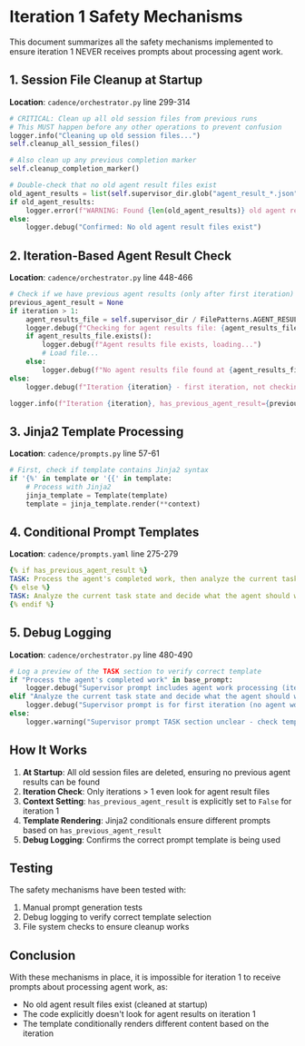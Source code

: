 # Iteration 1 Safety Mechanisms

This document summarizes all the safety mechanisms implemented to ensure iteration 1 NEVER receives prompts about processing agent work.

## 1. Session File Cleanup at Startup

**Location**: `cadence/orchestrator.py` line 299-314

```python
# CRITICAL: Clean up all old session files from previous runs
# This MUST happen before any other operations to prevent confusion
logger.info("Cleaning up old session files...")
self.cleanup_all_session_files()

# Also clean up any previous completion marker
self.cleanup_completion_marker()

# Double-check that no old agent result files exist
old_agent_results = list(self.supervisor_dir.glob("agent_result_*.json"))
if old_agent_results:
    logger.error(f"WARNING: Found {len(old_agent_results)} old agent result files after cleanup!")
else:
    logger.debug("Confirmed: No old agent result files exist")
```

## 2. Iteration-Based Agent Result Check

**Location**: `cadence/orchestrator.py` line 448-466

```python
# Check if we have previous agent results (only after first iteration)
previous_agent_result = None
if iteration > 1:
    agent_results_file = self.supervisor_dir / FilePatterns.AGENT_RESULT_FILE.format(session_id=session_id)
    logger.debug(f"Checking for agent results file: {agent_results_file}")
    if agent_results_file.exists():
        logger.debug(f"Agent results file exists, loading...")
        # Load file...
    else:
        logger.debug(f"No agent results file found at {agent_results_file}")
else:
    logger.debug(f"Iteration {iteration} - first iteration, not checking for agent results")

logger.info(f"Iteration {iteration}, has_previous_agent_result={previous_agent_result is not None}")
```

## 3. Jinja2 Template Processing

**Location**: `cadence/prompts.py` line 57-61

```python
# First, check if template contains Jinja2 syntax
if '{%' in template or '{{' in template:
    # Process with Jinja2
    jinja_template = Template(template)
    template = jinja_template.render(**context)
```

## 4. Conditional Prompt Templates

**Location**: `cadence/prompts.yaml` line 275-279

```yaml
{% if has_previous_agent_result %}
TASK: Process the agent's completed work, then analyze the current task state and decide what to do next.
{% else %}
TASK: Analyze the current task state and decide what the agent should work on first.
{% endif %}
```

## 5. Debug Logging

**Location**: `cadence/orchestrator.py` line 480-490

```python
# Log a preview of the TASK section to verify correct template
if "Process the agent's completed work" in base_prompt:
    logger.debug("Supervisor prompt includes agent work processing (iteration 2+)")
elif "Analyze the current task state and decide what the agent should work on first" in base_prompt:
    logger.debug("Supervisor prompt is for first iteration (no agent work)")
else:
    logger.warning("Supervisor prompt TASK section unclear - check template rendering")
```

## How It Works

1. **At Startup**: All old session files are deleted, ensuring no previous agent results can be found
2. **Iteration Check**: Only iterations > 1 even look for agent result files
3. **Context Setting**: `has_previous_agent_result` is explicitly set to `False` for iteration 1
4. **Template Rendering**: Jinja2 conditionals ensure different prompts based on `has_previous_agent_result`
5. **Debug Logging**: Confirms the correct prompt template is being used

## Testing

The safety mechanisms have been tested with:
1. Manual prompt generation tests
2. Debug logging to verify correct template selection
3. File system checks to ensure cleanup works

## Conclusion

With these mechanisms in place, it is impossible for iteration 1 to receive prompts about processing agent work, as:
- No old agent result files exist (cleaned at startup)
- The code explicitly doesn't look for agent results on iteration 1
- The template conditionally renders different content based on the iteration